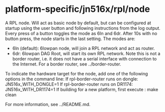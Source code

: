 # platform-specific/jn516x/rpl/node

A RPL node. Will act as basic node by default, but can be configured at startup
using the user button and following instructions from the log output. Every press
of a button toggles the mode as 6ln and 6dr. After 10s with no button press,
the node starts in the last setting. The modes are:
* 6ln (default): 6lowpan node, will join a RPL network and act as router.
* 6dr: 6lowpan DAG Root, will start its own RPL network. Note this is not a
border router, i.e. it does not have a serial interface with connection to
the Internet. For a border router, see ../border-router.  

To indicate the hardware target for the node, add one of the following
options in the command line:
If rpl-border-router runs on dongle:
JN516x_WITH_DONGLE=1
If rpl-border-router runs on DR1174:
JN516x_WITH_DR1174=1
If building for a new platform, first execute : make clean

For more information, see ../README.md.
